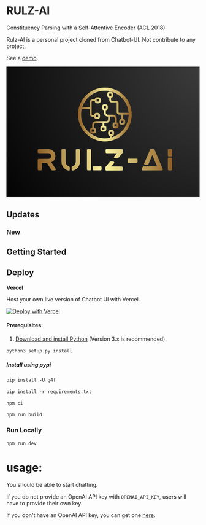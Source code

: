 # RULZ-AI

Constituency Parsing with a Self-Attentive Encoder (ACL 2018)

Rulz-AI is a personal project cloned from Chatbot-UI. Not contribute to any project.

See a [demo](https://twitter.com/i/status/1659354052029997056).

![Rulz-AI](./public/page.png)

## Updates
### New

## Getting Started

## Deploy

**Vercel**

Host your own live version of Chatbot UI with Vercel.

[![Deploy with Vercel](https://vercel.com/button)](https://vercel.com/new/clone?repository-url=https%3A%2F%2Fgithub.com%2Frebornrulz%2Frulz-ai)

#### Prerequisites:
1. [Download and install Python](https://www.python.org/downloads/) (Version 3.x is recommended).
```
python3 setup.py install
```

##### Install using pypi
```
pip install -U g4f
```
```
pip install -r requirements.txt
```
```
npm ci
```
```
npm run build
```
### Run Locally
```
npm run dev
```
# usage:

You should be able to start chatting.

If you do not provide an OpenAI API key with `OPENAI_API_KEY`, users will have to provide their own key.

If you don't have an OpenAI API key, you can get one [here](https://platform.openai.com/account/api-keys).

[GCSE]: https://developers.google.com/custom-search/v1/overview
